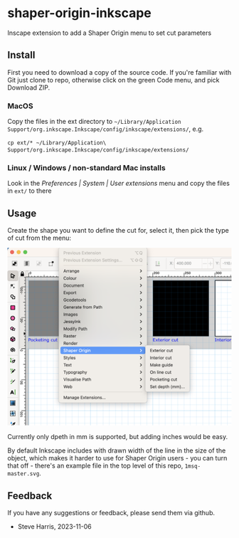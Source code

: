 # shaper-origin-inkscape
Inscape extension to add a Shaper Origin menu to set cut parameters

## Install

First you need to download a copy of the source code. If you're familiar with Git just clone to repo, otherwise click on the green Code menu, and pick Download ZIP.

### MacOS

Copy the files in the ext directory to `~/Library/Application Support/org.inkscape.Inkscape/config/inkscape/extensions/`, e.g.

```shell
cp ext/* ~/Library/Application\ Support/org.inkscape.Inkscape/config/inkscape/extensions/
```

### Linux / Windows / non-standard Mac installs

Look in the *Preferences | System | User extensions* menu and copy the files in `ext/` to there

## Usage

Create the shape you want to define the cut for, select it, then pick the type of cut from the menu:

![Extensions menu screenshot](docs/screenshot.png?raw=true)

Currently only dpeth in mm is supported, but adding inches would be easy.

By default Inkscape includes with drawn width of the line in the size of the object, which makes it harder to use for Shaper Origin users - you can turn that off - there's an example file in the top level of this repo, `1msq-master.svg`.

## Feedback

If you have any suggestions or feedback, please send them via github.

 - Steve Harris, 2023-11-06
